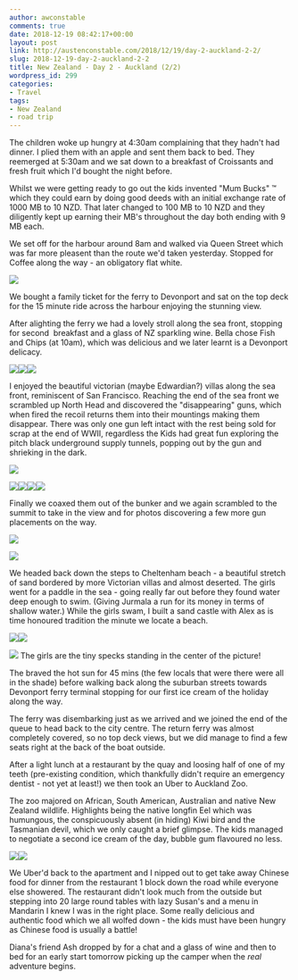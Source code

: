 ```yaml
---
author: awconstable
comments: true
date: 2018-12-19 08:42:17+00:00
layout: post
link: http://austenconstable.com/2018/12/19/day-2-auckland-2-2/
slug: 2018-12-19-day-2-auckland-2-2
title: New Zealand - Day 2 - Auckland (2/2)
wordpress_id: 299
categories:
- Travel
tags:
- New Zealand
- road trip
---
```


The children woke up hungry at 4:30am complaining that they hadn't had dinner. I plied them with an apple and sent them back to bed. They reemerged at 5:30am and we sat down to a breakfast of Croissants and fresh fruit which I'd bought the night before.

Whilst we were getting ready to go out the kids invented "Mum Bucks" ™ which they could earn by doing good deeds with an initial exchange rate of 1000 MB to 10 NZD. That later changed to 100 MB to 10 NZD and they diligently kept up earning their MB's throughout the day both ending with 9 MB each.

We set off for the harbour around 8am and walked via Queen Street which was far more pleasent than the route we'd taken yesterday. Stopped for Coffee along the way - an obligatory flat white.

![](../images/2018/12/img_2181.jpg)

We bought a family ticket for the ferry to Devonport and sat on the top deck for the 15 minute ride across the harbour enjoying the stunning view.

After alighting the ferry we had a lovely stroll along the sea front, stopping for second  breakfast and a glass of NZ sparkling wine. Bella chose Fish and Chips (at 10am), which was delicious and we later learnt is a Devonport delicacy.

![](../images/2018/12/img_2197.jpg)![](../images/2018/12/img_2196.jpg)![](../images/2018/12/img_2195.jpg)

I enjoyed the beautiful victorian (maybe Edwardian?) villas along the sea front, reminiscent of San Francisco. Reaching the end of the sea front we scrambled up North Head and discovered the "disappearing" guns, which when fired the recoil returns them into their mountings making them disappear. There was only one gun left intact with the rest being sold for scrap at the end of WWII, regardless the Kids had great fun exploring the pitch black underground supply tunnels, popping out by the gun and shrieking in the dark.

![](../images/2018/12/img_2239.jpg)

![](../images/2018/12/img_2198.jpg)![](../images/2018/12/img_2201.jpg)![](../images/2018/12/img_2204.jpg)![](../images/2018/12/img_2206.jpg)

Finally we coaxed them out of the bunker and we again scrambled to the summit to take in the view and for photos discovering a few more gun placements on the way.

![](../images/2018/12/img_2211.jpg)

![](../images/2018/12/img_2213.jpg)

We headed back down the steps to Cheltenham beach - a beautiful stretch of sand bordered by more Victorian villas and almost deserted. The girls went for a paddle in the sea - going really far out before they found water deep enough to swim. (Giving Jurmala a run for its money in terms of shallow water.) While the girls swam, I built a sand castle with Alex as is time honoured tradition the minute we locate a beach.

![](../images/2018/12/img_2224.jpg)![](../images/2018/12/img_2233.jpg)

![](../images/2018/12/img_2232.jpg) The girls are the tiny specks standing in the center of the picture!

The braved the hot sun for 45 mins (the few locals that were there were all in the shade) before walking back along the suburban streets towards Devonport ferry terminal stopping for our first ice cream of the holiday along the way.

The ferry was disembarking just as we arrived and we joined the end of the queue to head back to the city centre. The return ferry was almost completely covered, so no top deck views, but we did manage to find a few seats right at the back of the boat outside.

After a light lunch at a restaurant by the quay and loosing half of one of my teeth (pre-existing condition, which thankfully didn't require an emergency dentist - not yet at least!) we then took an Uber to Auckland Zoo.

The zoo majored on African, South American, Australian and native New Zealand wildlife. Highlights being the native longfin Eel which was humungous, the conspicuously absent (in hiding) Kiwi bird and the Tasmanian devil, which we only caught a brief glimpse. The kids managed to negotiate a second ice cream of the day, bubble gum flavoured no less.

![](../images/2018/12/img_2246.jpg)![](../images/2018/12/img_2254.jpg)

We Uber'd back to the apartment and I nipped out to get take away Chinese food for dinner from the restaurant 1 block down the road while everyone else showered. The restaurant didn't look much from the outside but stepping into 20 large round tables with lazy Susan's and a menu in Mandarin I knew I was in the right place. Some really delicious and authentic food which we all wolfed down - the kids must have been hungry as Chinese food is usually a battle!

Diana's friend Ash dropped by for a chat and a glass of wine and then to bed for an early start tomorrow picking up the camper when the _real_ adventure begins.
